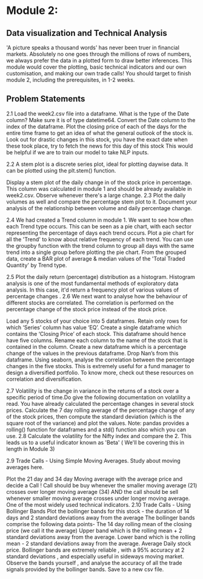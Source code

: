 # Module 2:
## Data visualization and Technical Analysis
'A picture speaks a thousand words' has never been truer in financial markets. Absolutely no one goes through the millions of rows of numbers, we always prefer the data in a plotted form to draw better inferences. This module would cover the plotting, basic technical indicators and our own customisation, and making our own trade calls!
You should target to finish module 2, including the prerequisites, in 1-2 weeks.

## Problem Statements
2.1 Load the week2.csv file into a dataframe. What is the type of the Date column? Make sure it is of type datetime64. Convert the Date column to the index of the dataframe.
Plot the closing price of each of the days for the entire time frame to get an idea of what the general outlook of the stock is.
Look out for drastic changes in this stock, you have the exact date when these took place, try to fetch the news for this day of this stock
This would be helpful if we are to train our model to take NLP inputs.

2.2 A stem plot is a discrete series plot, ideal for plotting daywise data. It can be plotted using the plt.stem() function.

Display a stem plot of the daily change in of the stock price in percentage. This column was calculated in module 1 and should be already available in week2.csv. Observe whenever there's a large change.
2.3 Plot the daily volumes as well and compare the percentage stem plot to it. Document your analysis of the relationship between volume and daily percentage change. 
 
2.4 We had created a Trend column in module 1. We want to see how often each Trend type occurs. This can be seen as a pie chart, with each sector representing the percentage of days each trend occurs. Plot a pie chart for all the 'Trend' to know about relative frequency of each trend. You can use the groupby function with the trend column to group all days with the same trend into a single group before plotting the pie chart. From the grouped data, create a BAR plot of average & median values of the 'Total Traded Quantity' by Trend type. 
 
2.5 Plot the daily return (percentage) distribution as a histogram.
Histogram analysis is one of the most fundamental methods of exploratory data analysis. In this case, it'd return a frequency plot of various values of percentage changes .
2.6 We next want to analyse how the behaviour of different stocks are correlated. The correlation is performed on the percentage change of the stock price instead of the stock price. 

Load any 5 stocks of your choice into 5 dataframes. Retain only rows for which ‘Series’ column has value ‘EQ’. Create a single dataframe which contains the ‘Closing Price’ of each stock. This dataframe should hence have five columns. Rename each column to the name of the stock that is contained in the column. Create a new dataframe which is a percentage change of the values in the previous dataframe. Drop Nan’s from this dataframe.
Using seaborn, analyse the correlation between the percentage changes in the five stocks. This is extremely useful for a fund manager to design a diversified portfolio. To know more, check out these resources on correlation and diversification. 

2.7 Volatility is the change in variance in the returns of a stock over a specific period of time.Do give the following documentation on volatility a read.
You have already calculated the percentage changes in several stock prices. Calculate the 7 day rolling average of the percentage change of any of the stock prices, then compute the standard deviation (which is the square root of the variance) and plot the values.
Note: pandas provides a rolling() function for dataframes and a std() function also which you can use.
2.8 Calculate the volatility for the Nifty index and compare the 2. This leads us to a useful indicator known as 'Beta' ( We'll be covering this in length in Module 3) 

2.9 Trade Calls - Using Simple Moving Averages. Study about moving averages here. 
 
Plot the 21 day and 34 day Moving average with the average price and decide a Call ! 
Call should be buy whenever the smaller moving average (21) crosses over longer moving average (34) AND the call should be sell whenever smaller moving average crosses under longer moving average. 
One of the most widely used technical indicators.
2.10 Trade Calls - Using Bollinger Bands 
Plot the bollinger bands for this stock - the duration of 14 days and 2 standard deviations away from the average 
The bollinger bands comprise the following data points- 
The 14 day rolling mean of the closing price (we call it the average) 
Upper band which is the rolling mean + 2 standard deviations away from the average. 
Lower band which is the rolling mean - 2 standard deviations away from the average. 
Average Daily stock price.
Bollinger bands are extremely reliable , with a 95% accuracy at 2 standard deviations , and especially useful in sideways moving market. 
Observe the bands yourself , and analyse the accuracy of all the trade signals provided by the bollinger bands. 
Save to a new csv file. 
